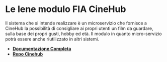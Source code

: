 # Le Iene modulo FIA CineHub

Il sistema che si intende realizzare è un microservizio che fornisce a CineHub la possibilità di consigliare ai propri utenti un film da guardare, sulla base dei propri gusti, hobby ed età. Il modulo in quanto micro-servizio potrà essere anche riutilizzato in altri sistemi.

- [**Documentazione Completa**](https://github.com/x-mariachiara/CineHub-ModuloFIA/blob/main/Documentazione.pdf)
- [**Repo Cinehub**](https://github.com/x-mariachiara/CineHub)
